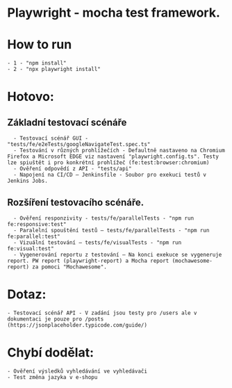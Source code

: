 # Playwright - mocha test framework.

# How to run
    - 1 - "npm install"
    - 2 - "npx playwright install"

# Hotovo:
## Základní testovací scénáře
      - Testovací scénář GUI - "tests/fe/e2eTests/googleNavigateTest.spec.ts"
      - Testování v různých prohlížečích - Defaultně nastaveno na Chromium Firefox a Microsoft EDGE viz nastavení "playwright.config.ts". Testy lze spiuštět i pro konkrétní prohlížeč (fe:test:browser:chromium)
      - Ověření odpovědí z API - "tests/api"
      - Napojení na CI/CD – Jenkinsfile - Soubor pro exekuci testů v Jenkins Jobs. 
## Rozšíření testovacího scénáře.
      - Ověření responzivity - tests/fe/parallelTests - "npm run fe:responsive:test"
      - Paralelní spouštění testů – tests/fe/parallelTests - "npm run fe:parallel:test"
      - Vizuální testování – tests/fe/visualTests - "npm run fe:visual:test"
      - Vygenerování reportu z testování – Na konci exekuce se vygeneruje report. PW report (playwright-report) a Mocha report (mochawesome-report) za pomoci "Mochawesome". 

# Dotaz:
    - Testovací scénář API - V zadání jsou testy pro /users ale v dokumentaci je pouze pro /posts (https://jsonplaceholder.typicode.com/guide/)

# Chybí dodělat:
    - Ověření výsledků vyhledávání ve vyhledávači
    - Test změna jazyka v e-shopu
